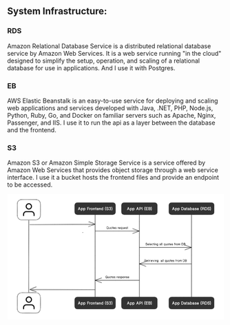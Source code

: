 ## System Infrastructure:

### RDS

Amazon Relational Database Service is a distributed relational database service by Amazon Web Services. It is a web service running "in the cloud" designed to simplify the setup, operation, and scaling of a relational database for use in applications. And I use it with Postgres.

### EB

AWS Elastic Beanstalk is an easy-to-use service for deploying and scaling web applications and services developed with Java, .NET, PHP, Node.js, Python, Ruby, Go, and Docker on familiar servers such as Apache, Nginx, Passenger, and IIS.
I use it to run the api as a layer between the database and the frontend.

### S3

Amazon S3 or Amazon Simple Storage Service is a service offered by Amazon Web Services that provides object storage through a web service interface.
I use it a bucket hosts the frontend files and provide an endpoint to be accessed.

![Infrastructure diagram](./diagrams/app-flow-diagram.png)
